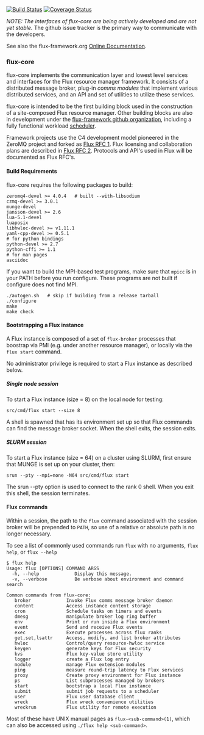[![Build Status](https://travis-ci.org/flux-framework/flux-core.svg?branch=master)](https://travis-ci.org/flux-framework/flux-core)
[![Coverage Status](https://coveralls.io/repos/flux-framework/flux-core/badge.svg?branch=master&service=github)](https://coveralls.io/github/flux-framework/flux-core?branch=master)

_NOTE: The interfaces of flux-core are being actively developed
and are not yet stable._ The github issue tracker is the primary
way to communicate with the developers.

See also the flux-framework.org [Online Documentation](http://flux-framework.org/docs/home/).

### flux-core

flux-core implements the communication layer and lowest level
services and interfaces for the Flux resource manager framework.
It consists of a distributed message broker, plug-in _comms modules_
that implement various distributed services, and an API and set
of utilities to utilize these services.

flux-core is intended to be the first building block used in the
construction of a site-composed Flux resource manager.  Other building
blocks are also in development under the
[flux-framework github organization](https://github.com/flux-framework),
including a fully functional workload
[scheduler](https://github.com/flux-framework/flux-sched).

Framework projects use the C4 development model pioneered in
the ZeroMQ project and forked as
[Flux RFC 1](https://github.com/flux-framework/rfc/blob/master/spec_1.adoc).
Flux licensing and collaboration plans are described in
[Flux RFC 2](https://github.com/flux-framework/rfc/blob/master/spec_2.adoc).
Protocols and API's used in Flux will be documented as Flux RFC's.

#### Build Requirements

flux-core requires the following packages to build:
```
zeromq4-devel >= 4.0.4   # built --with-libsodium
czmq-devel >= 3.0.1
munge-devel
jansson-devel >= 2.6
lua-5.1-devel
luaposix
libhwloc-devel >= v1.11.1
yaml-cpp-devel >= 0.5.1
# for python bindings
python-devel >= 2.7
python-cffi >= 1.1
# for man pages
asciidoc
```

If you want to build the MPI-based test programs, make sure that
`mpicc` is in your PATH before you run configure.  These programs are
not built if configure does not find MPI.

```
./autogen.sh   # skip if building from a release tarball
./configure
make
make check
```
#### Bootstrapping a Flux instance

A Flux instance is composed of a set of `flux-broker` processes
that boostrap via PMI (e.g. under another resource manager), or locally
via the `flux start` command.

No administrator privilege is required to start a Flux instance
as described below.

##### Single node session

To start a Flux instance (size = 8) on the local node for testing:
```
src/cmd/flux start --size 8
```
A shell is spawned that has its environment set up so that Flux
commands can find the message broker socket.  When the shell exits,
the session exits.

##### SLURM session

To start a Flux instance (size = 64) on a cluster using SLURM,
first ensure that MUNGE is set up on your cluster, then:
```
srun --pty --mpi=none -N64 src/cmd/flux start
```
The srun --pty option is used to connect to the rank 0 shell.
When you exit this shell, the session terminates.

#### Flux commands

Within a session, the path to the `flux` command associated with the
session broker will be prepended to `PATH`, so use of a relative or
absolute path is no longer necessary.

To see a list of commonly used commands run `flux` with no arguments,
`flux help`, or `flux --help`
```
$ flux help
Usage: flux [OPTIONS] COMMAND ARGS
  -h, --help             Display this message.
  -v, --verbose          Be verbose about environment and command search

Common commands from flux-core:
   broker             Invoke Flux comms message broker daemon
   content            Access instance content storage
   cron               Schedule tasks on timers and events
   dmesg              manipulate broker log ring buffer
   env                Print or run inside a Flux environment
   event              Send and receive Flux events
   exec               Execute processes across flux ranks
   get,set,lsattr     Access, modify, and list broker attributes
   hwloc              Control/query resource-hwloc service
   keygen             generate keys for Flux security
   kvs                Flux key-value store utility
   logger             create a Flux log entry
   module             manage Flux extension modules
   ping               measure round-trip latency to Flux services
   proxy              Create proxy environment for Flux instance
   ps                 List subprocesses managed by brokers
   start              bootstrap a local Flux instance
   submit             submit job requests to a scheduler
   user               Flux user database client
   wreck              Flux wreck convenience utilities
   wreckrun           Flux utility for remote execution
```

Most of these have UNIX manual pages as `flux-<sub-command>(1)`,
which can also be accessed using `./flux help <sub-command>`.
